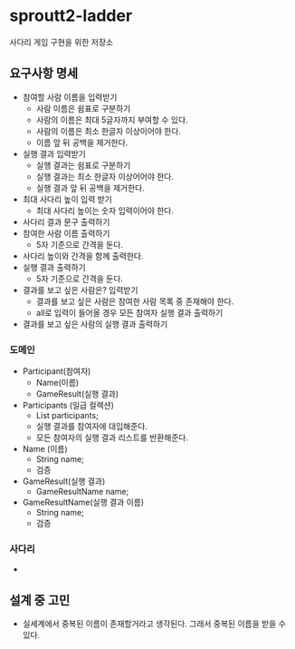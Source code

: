# sproutt2-ladder
사다리 게임 구현을 위한 저장소

## 요구사항 명세

* 참여할 사람 이름을 입력받기
    * 사람 이름은 쉼표로 구분하기
    * 사람의 이름은 최대 5글자까지 부여할 수 있다.
    * 사람의 이름은 최소 한글자 이상이어야 한다.
    * 이름 앞 뒤 공백을 제거한다.
* 실행 결과 입력받기
    * 실행 결과는 쉼표로 구분하기
    * 실행 결과는 최소 한글자 이상어어야 한다.
    * 실행 결과 앞 뒤 공백을 제거한다.
* 최대 사다리 높이 입력 받기
    * 최대 사다리 높이는 숫자 입력이어야 한다.
* 사다리 결과 문구 출력하기
* 참여한 사람 이름 출력하기
  * 5자 기준으로 간격을 둔다.
* 사다리 높이와 간격을 함께 출력한다.
* 실행 결과 출력하기
  * 5자 기준으로 간격을 둔다.
* 결과를 보고 싶은 사람은? 입력받기
  * 결과를 보고 싶은 사람은 참여한 사람 목록 중 존재해야 한다.
  * all로 입력이 들어올 경우 모든 참여자 실행 결과 출력하기
* 결과를 보고 싶은 사람의 실행 결과 출력하기

### 도메인
* Participant(참여자)
  * Name(이름)
  * GameResult(실행 결과)
* Participants (일급 컬렉션)
  * List<Participant> participants;
  * 실행 결과를 참여자에 대입해준다.
  * 모든 참여자의 실행 결과 리스트를 반환해준다.
* Name (이름)
  * String name;
  * 검증
* GameResult(실행 결과)
  * GameResultName name;
* GameResultName(실행 결과 이름) 
  * String name;
  * 검증
  
### 사다리 
* 
    
## 설계 중 고민
* 실세계에서 중복된 이름이 존재할거라고 생각된다. 그래서 중복된 이름을 받을 수 있다.